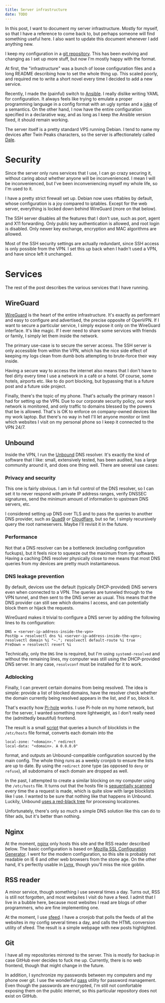```yaml
---
title: Server infrastructure
date: TODO
---
```


In this post, I want to document my server infrastructure. Mostly for myself,
so that I have a reference to come back to, but perhaps someone will find
something useful here. I also want to update this document whenever I add
anything new.

I keep my configuration in a [git
repository](https://github.com/tomaskala/server-config). This has been evolving
and changing as I set up more stuff, but now I'm mostly happy with the format.

At first, the "infrastructure" was a bunch of loose configuration files and a
long README describing how to set the whole thing up. This scaled poorly, and
required me to write a short novel every time I decided to add a new service.

Recently, I made the (painful) switch to [Ansible](https://www.ansible.com/). I
really dislike writing YAML for configuration. It always feels like trying to
emulate a proper programming language in a config format with an ugly syntax
and a [joke](https://www.bram.us/2022/01/11/yaml-the-norway-problem) of a
semantics. On the other hand, I now have the entire configuration specified in
a declarative way, and as long as I keep the Ansible version fixed, it should
remain working.

The server itself is a pretty standard VPS running Debian. I tend to name my
devices after Twin Peaks characters, so the server is affectionately called
[Dale](https://en.wikipedia.org/wiki/Dale_Cooper).

# Security

Since the server only runs services that I use, I can go crazy securing it,
without caring about whether anyone will be inconvenienced. I mean I will be
inconvenienced, but I've been inconveniencing myself my whole life, so I'm used
to it.

I have a pretty strict firewall set up. Debian now uses nftables by default,
whose configuration is a joy compared to iptables. Except for the web server,
everything is locked down behind WireGuard (more on that below).

The SSH server disables all the features that I don't use, such as port, agent
and X11 forwarding. Only public key authentication is allowed, and root login
is disabled. Only newer key exchange, encryption and MAC algorithms are
allowed.

Most of the SSH security settings are actually redundant, since SSH access is
only possible from the VPN. I set this up back when I hadn't used a VPN, and
have since left it unchanged.

# Services

The rest of the post describes the various services that I have running.

## WireGuard

[WireGuard](https://www.wireguard.com/) is the heart of the entire
infrastructure. It's exactly as performant and easy to configure and
advertised, the precise opposite of OpenVPN. If I want to secure a particular
service, I simply expose it only on the WireGuard interface. It's like magic.
If I ever need to share some services with friends or family, I simply let them
inside the network.

The primary use-case is to secure the server access. The SSH server is only
accessible from within the VPN, which has the nice side effect of keeping my
logs clean from dumb bots attempting to brute-force their way inside.

Having a secure way to access the internet also means that I don't have to feel
dirty every time I use a network in a café or a hotel. Of course, some hotels,
airports etc. like to do port blocking, but bypassing that is a future post and
a future side project.

Finally, there's the topic of my phone. That's actually the primary reason I
had for setting up the VPN. Due to our corporate security policy, our work
network is monitored, and only traffic to domains blessed by the powers that be
is allowed. That's is OK to enforce on company-owned devices like my work
laptop. But there's no way in hell I'll let anyone monitor or limit which
websites I visit on my personal phone so I keep it connected to the VPN 24/7.

## Unbound

Inside the VPN, I run the
[Unbound](https://nlnetlabs.nl/projects/unbound/about/) DNS resolver. It's
exactly the kind of software that I like: small, extensively tested, has been
audited, has a large community around it, and does one thing well. There are
several use cases:

### Privacy and security

This one is fairly obvious. I am in full control of the DNS resolver, so I can
set it to never respond with private IP address ranges, verify DNSSEC
signatures, send the minimum amount of information to upstream DNS servers,
etc.

I considered setting up DNS over TLS and to pass the queries to another DNS
provider, such as [Quad9](https://www.quad9.net/) or
[Cloudflare](https://www.cloudflare.com/), but so far, I simply recursively
query the root nameservers. Maybe I'll revisit it in the future.

### Performance

Not that a DNS resolver can be a bottleneck (excluding configuration fuckups),
but it feels nice to squeeze out the maximum from my software. Having a caching
DNS resolver physically close to me means that most DNS queries from my devices
are pretty much instantaneous.

### DNS leakage prevention

By default, devices use the default (typically DHCP-provided) DNS servers even
when connected to a VPN. The queries are tunneled through to the VPN tunnel,
and then sent to the DNS server as usual. This means that the DNS provider can
still see which domains I access, and can potentially block them or hijack the
requests.

WireGuard makes it trivial to configure a DNS server by adding the following
lines to its configuration:
```
DNS = <server-ip-address-inside-the-vpn>
PostUp = resolvectl dns %i <server-ip-address-inside-the-vpn>; resolvectl domain %i "~."; resolvectl default-route %i true
PreDown = resolvectl revert %i
```
Technically, only the `DNS` line is required, but I'm using `systemd-resolved`
and without the remaining lines, my computer was still using the DHCP-provided
DNS server. In any case, `resolvconf` must be installed for it to work.

### Adblocking

Finally, I can prevent certain domains from being resolved. The idea is simple:
provide a list of blocked domains, have the resolver check whether the domain
currently being resolved appears in the list, and if so, block it.

That's exactly how [Pi-hole](https://pi-hole.net/) works. I use Pi-hole on my
home network, but for the server, I wanted something more lightweight, as I
don't really need the (admittedly beautiful) frontend.

The result is a small
[script](https://github.com/tomaskala/server-config/blob/master/roles/unbound/files/fetch-blocklists)
that queries a bunch of blocklists in the `/etc/hosts` file format, converts
each domain into the
```
local-zone: "<domain>." redirect
local-data: "<domain>. A 0.0.0.0"
```
format, and outputs an Unbound-compatible configuration sourced by the main
config. The whole thing runs as a weekly cronjob to ensure the lists are up to
date. By using the `redirect` zone type (as opposed to `deny` or `refuse`), all
subdomains of each domain are dropped as well.

In the past, I attempted to create a similar blocking on my computer using the
`/etc/hosts` file. It turns out that the hosts file is [sequentially
scanned](https://unix.stackexchange.com/questions/588184/what-will-happen-if-i-add-1-million-lines-in-etc-hosts)
every time the a request is made, which is quite slow with large blocklists
like I use. I wanted to be sure that nothing like that happens in Unbound.
Luckily, Unbound [uses a red-black
tree](https://github.com/NLnetLabs/unbound/blob/master/services/localzone.c)
for processing localzones.

Unfortunately, there's only so much a simple DNS solution like this can do to
filter ads, but it's better than nothing.

## Nginx

At the moment, [nginx](https://nginx.org/en/) only hosts this site and the RSS
reader described below. The basic configuration is based on [Mozilla SSL
Configuration Generator](https://ssl-config.mozilla.org/). I went for the
modern configuration, so this site is probably not readable on IE 6 and other
web browsers from the stone age. On the other hand, it's perfectly usable in
[Lynx](https://lynx.invisible-island.net/), though you'll miss the nice goblin.

## RSS reader

A minor service, though something I use several times a day. Turns out, RSS is
still not forgotten, and most websites I visit do have a feed. I admit that I
live in a bubble here, because most websites I read are blogs of other
programmers, who are fine implementing one.

At the moment, I use
[sfeed](https://codemadness.org/sfeed-simple-feed-parser.html). I have a
cronjob that polls the feeds of all the websites in my config several times a
day, and calls the HTML conversion utility of sfeed. The result is a simple
webpage with new posts highlighted.

## Git

I have all my repositories mirrored to the server. This is mostly for backup in
case GitHub ever decides to fuck me up. Currently, there is no web frontend,
though that might change in the future.

In addition, I synchronize my passwords between my computers and my phone over
git. I use the wonderful [pass](https://www.passwordstore.org/) utility for
password management. Even though the passwords are encrypted, I'm still not
comfortable exposing them on the public internet, so this particular repository
does not exist on GitHub.
